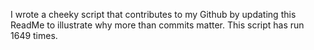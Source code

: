 I wrote a cheeky script that contributes to my Github by updating this ReadMe to illustrate why more than commits matter. This script has run 1649 times.